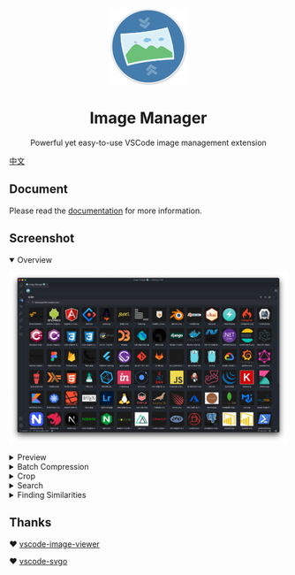 <p align='center'>
  <a href='https://github.com/hemengke1997/vscode-image-manager' target="_blank" rel='noopener noreferrer'>
    <img width='140' src='./assets/logo.png' alt='logo' />
  </a>
</p>

<h1 align='center'>Image Manager</h1>

<p align='center'>Powerful yet easy-to-use VSCode image management extension<p>


[中文](./README.zh.md)

## Document

Please read the [documentation](https://hemengke1997.github.io/vscode-image-manager/) for more information.

## Screenshot

<details open>
  <summary>Overview</summary>

![overview](./screenshots/overview.png)

</details>

<details>
  <summary>Preview</summary>

![preview](./screenshots/preview.png)

</details>

<details>
  <summary>Batch Compression</summary>

![compression](./screenshots/compression.png)

</details>

<details>
  <summary>Crop</summary>

![crop](./screenshots/crop.png)

</details>

<details>
  <summary>Search</summary>

![search](./screenshots/search.png)
</details>


<details>
  <summary>Finding Similarities</summary>

![find-similirity](./screenshots/find-similarity.png)

</details>

## Thanks

❤️ [vscode-image-viewer](https://github.com/ZhangJian1713/vscode-image-viewer)

❤️ [vscode-svgo](https://github.com/1000ch/vscode-svgo)
